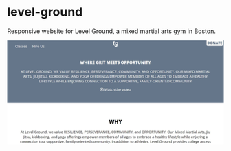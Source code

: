 # level-ground

Responsive website for Level Ground, a mixed martial arts gym in Boston. 

<img src="level-ground.jpg">